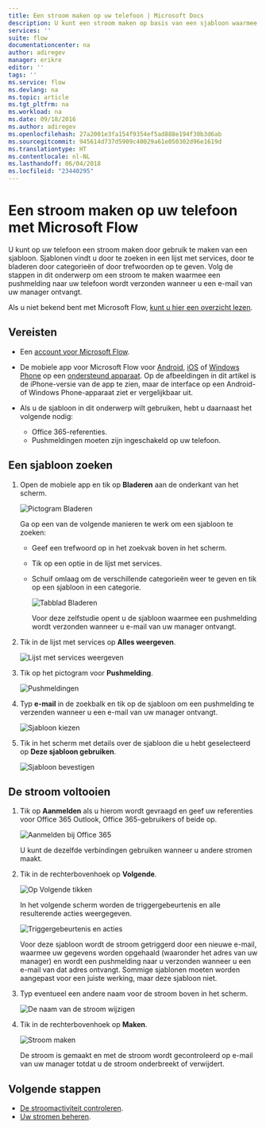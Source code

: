 ```yaml
---
title: Een stroom maken op uw telefoon | Microsoft Docs
description: U kunt een stroom maken op basis van een sjabloon waarmee bijvoorbeeld een pushmelding wordt verzonden wanneer u een e-mail ontvangt dat afkomstig is van een adres dat u opgeeft.
services: ''
suite: flow
documentationcenter: na
author: adiregev
manager: erikre
editor: ''
tags: ''
ms.service: flow
ms.devlang: na
ms.topic: article
ms.tgt_pltfrm: na
ms.workload: na
ms.date: 09/18/2016
ms.author: adiregev
ms.openlocfilehash: 27a2001e3fa154f9354ef5ad888e194f30b3d6ab
ms.sourcegitcommit: 945614d737d5909c40029a61e050302d96e1619d
ms.translationtype: HT
ms.contentlocale: nl-NL
ms.lasthandoff: 06/04/2018
ms.locfileid: "23440295"
---
```

# <a name="create-a-flow-from-your-phone-by-using-microsoft-flow"></a>Een stroom maken op uw telefoon met Microsoft Flow
U kunt op uw telefoon een stroom maken door gebruik te maken van een sjabloon. Sjablonen vindt u door te zoeken in een lijst met services, door te bladeren door categorieën of door trefwoorden op te geven. Volg de stappen in dit onderwerp om een stroom te maken waarmee een pushmelding naar uw telefoon wordt verzonden wanneer u een e-mail van uw manager ontvangt.

Als u niet bekend bent met Microsoft Flow, [kunt u hier een overzicht lezen](getting-started.md).

## <a name="prerequisites"></a>Vereisten
* Een [account voor Microsoft Flow](sign-up-sign-in.md).
* De mobiele app voor Microsoft Flow voor [Android](https://aka.ms/flowmobiledocsandroid), [iOS](https://aka.ms/flowmobiledocsios) of [Windows Phone](https://aka.ms/flowmobilewindows) op een [ondersteund apparaat](getting-started.md#use-the-mobile-app). Op de afbeeldingen in dit artikel is de iPhone-versie van de app te zien, maar de interface op een Android- of Windows Phone-apparaat ziet er vergelijkbaar uit.
* Als u de sjabloon in dit onderwerp wilt gebruiken, hebt u daarnaast het volgende nodig:
  
  * Office 365-referenties.
  * Pushmeldingen moeten zijn ingeschakeld op uw telefoon.

## <a name="find-a-template"></a>Een sjabloon zoeken
1. Open de mobiele app en tik op **Bladeren** aan de onderkant van het scherm.
   
    ![Pictogram Bladeren](./media/mobile-create-flow/browse-icon.png)
   
    Ga op een van de volgende manieren te werk om een sjabloon te zoeken:
   
   * Geef een trefwoord op in het zoekvak boven in het scherm.
   * Tik op een optie in de lijst met services.
   * Schuif omlaag om de verschillende categorieën weer te geven en tik op een sjabloon in een categorie.
     
       ![Tabblad Bladeren](./media/mobile-create-flow/browse-tab.png)
     
     Voor deze zelfstudie opent u de sjabloon waarmee een pushmelding wordt verzonden wanneer u e-mail van uw manager ontvangt.
2. Tik in de lijst met services op **Alles weergeven**.
   
    ![Lijst met services weergeven](./media/mobile-create-flow/list-services.png)
3. Tik op het pictogram voor **Pushmelding**.
   
    ![Pushmeldingen](./media/mobile-create-flow/push-notifications.png)
4. Typ **e-mail** in de zoekbalk en tik op de sjabloon om een pushmelding te verzenden wanneer u een e-mail van uw manager ontvangt.
   
    ![Sjabloon kiezen](./media/mobile-create-flow/choose-template.png)
5. Tik in het scherm met details over de sjabloon die u hebt geselecteerd op **Deze sjabloon gebruiken**.
   
    ![Sjabloon bevestigen](./media/mobile-create-flow/confirm-template.png)

## <a name="finish-the-flow"></a>De stroom voltooien
1. Tik op **Aanmelden** als u hierom wordt gevraagd en geef uw referenties voor Office 365 Outlook, Office 365-gebruikers of beide op.
   
    ![Aanmelden bij Office 365](./media/mobile-create-flow/office-signin.png)
   
    U kunt de dezelfde verbindingen gebruiken wanneer u andere stromen maakt.
2. Tik in de rechterbovenhoek op **Volgende**.
   
    ![Op Volgende tikken](./media/mobile-create-flow/next.png)
   
    In het volgende scherm worden de triggergebeurtenis en alle resulterende acties weergegeven.
   
    ![Triggergebeurtenis en acties](./media/mobile-create-flow/flow-structure.png)
   
    Voor deze sjabloon wordt de stroom getriggerd door een nieuwe e-mail, waarmee uw gegevens worden opgehaald (waaronder het adres van uw manager) en wordt een pushmelding naar u verzonden wanneer u een e-mail van dat adres ontvangt. Sommige sjablonen moeten worden aangepast voor een juiste werking, maar deze sjabloon niet.
3. Typ eventueel een andere naam voor de stroom boven in het scherm.
   
    ![De naam van de stroom wijzigen](./media/mobile-create-flow/rename-flow.png)
4. Tik in de rechterbovenhoek op **Maken**.
   
    ![Stroom maken](./media/mobile-create-flow/create-flow.png)
   
    De stroom is gemaakt en met de stroom wordt gecontroleerd op e-mail van uw manager totdat u de stroom onderbreekt of verwijdert.

## <a name="next-steps"></a>Volgende stappen
* [De stroomactiviteit controleren](mobile-monitor-activity.md).
* [Uw stromen beheren](mobile-manage-flows.md).

